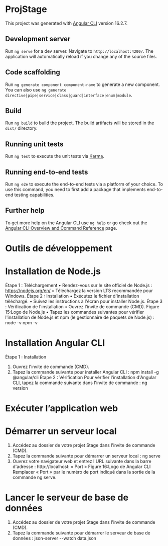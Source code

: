 # ProjStage

This project was generated with [Angular CLI](https://github.com/angular/angular-cli) version 16.2.7.

## Development server

Run `ng serve` for a dev server. Navigate to `http://localhost:4200/`. The application will automatically reload if you change any of the source files.

## Code scaffolding

Run `ng generate component component-name` to generate a new component. You can also use `ng generate directive|pipe|service|class|guard|interface|enum|module`.

## Build

Run `ng build` to build the project. The build artifacts will be stored in the `dist/` directory.

## Running unit tests

Run `ng test` to execute the unit tests via [Karma](https://karma-runner.github.io).

## Running end-to-end tests

Run `ng e2e` to execute the end-to-end tests via a platform of your choice. To use this command, you need to first add a package that implements end-to-end testing capabilities.

## Further help

To get more help on the Angular CLI use `ng help` or go check out the [Angular CLI Overview and Command Reference](https://angular.io/cli) page.


# Outils de développement

#  Installation de Node.js 
Étape 1 : Téléchargement 
• Rendez-vous sur le site officiel de Node.js : https://nodejs.org/en/ 
• Téléchargez la version LTS recommandée pour Windows. 
Étape 2 : Installation 
• Exécutez le fichier d'installation téléchargé. 
• Suivez les instructions à l'écran pour installer Node.js. 
Étape 3 : Vérification de l'installation 
• Ouvrez l'invite de commande (CMD). 
Figure 15:Logo de 
Node.js 
• Tapez les commandes suivantes pour vérifier l'installation de Node.js et npm (le 
gestionnaire de paquets de Node.js) : 
node -v 
npm -v

# Installation Angular CLI
Étape 1 : Installation 
1. Ouvrez l'invite de commande (CMD). 
2. Tapez la commande suivante pour installer Angular CLI : 
npm install -g @angular/cli 
Étape 2 : Vérification 
Pour vérifier l'installation d'Angular CLI, tapez la commande suivante dans l'invite de 
commande : 
ng version

#  Exécuter l’application web  
# Démarrer un serveur local
1. Accédez au dossier de votre projet Stage dans l'invite de commande (CMD). 
2. Tapez la commande suivante pour démarrer un serveur local : 
ng serve 
3. Ouvrez votre navigateur web et entrez l'URL suivante dans la barre d'adresse : 
http://localhost: « Port » 
Figure 16:Logo de 
Angular CLI 
Remplacer « Port » par le numéro de port indiqué dans la sortie de la commande ng serve. 

# Lancer le serveur de base de données
1. Accédez au dossier de votre projet Stage dans l'invite de commande (CMD). 
2. Tapez la commande suivante pour démarrer le serveur de base de données : 
json-server --watch data.json 

